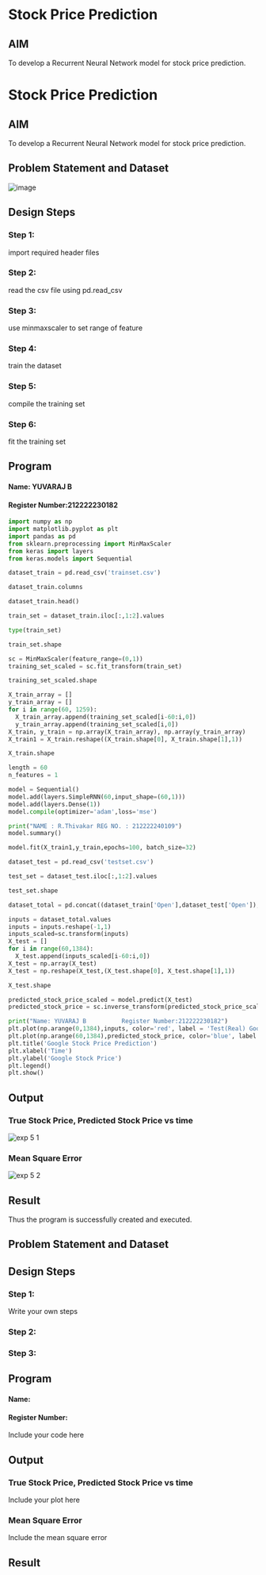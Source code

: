 # Stock Price Prediction

## AIM

To develop a Recurrent Neural Network model for stock price prediction.
# Stock Price Prediction

## AIM

To develop a Recurrent Neural Network model for stock price prediction.

## Problem Statement and Dataset
![image](https://github.com/ThivakarR/rnn-stock-price-prediction/assets/118707074/3d6be3be-2ec0-419d-8e1e-eb7aa0e089c8)

## Design Steps

### Step 1:
import required header files

### Step 2:
read the csv file using pd.read_csv

### Step 3:
use minmaxscaler to set range of feature

### Step 4:
train the dataset

### Step 5:
compile the training set

### Step 6:
fit the training set

## Program
#### Name: YUVARAJ B
#### Register Number:212222230182
```python
import numpy as np
import matplotlib.pyplot as plt
import pandas as pd
from sklearn.preprocessing import MinMaxScaler
from keras import layers
from keras.models import Sequential

dataset_train = pd.read_csv('trainset.csv')

dataset_train.columns

dataset_train.head()

train_set = dataset_train.iloc[:,1:2].values

type(train_set)

train_set.shape

sc = MinMaxScaler(feature_range=(0,1))
training_set_scaled = sc.fit_transform(train_set)

training_set_scaled.shape

X_train_array = []
y_train_array = []
for i in range(60, 1259):
  X_train_array.append(training_set_scaled[i-60:i,0])
  y_train_array.append(training_set_scaled[i,0])
X_train, y_train = np.array(X_train_array), np.array(y_train_array)
X_train1 = X_train.reshape((X_train.shape[0], X_train.shape[1],1))

X_train.shape

length = 60
n_features = 1

model = Sequential()
model.add(layers.SimpleRNN(60,input_shape=(60,1)))
model.add(layers.Dense(1))
model.compile(optimizer='adam',loss='mse')

print("NAME : R.Thivakar REG NO. : 212222240109")
model.summary()

model.fit(X_train1,y_train,epochs=100, batch_size=32)

dataset_test = pd.read_csv('testset.csv')

test_set = dataset_test.iloc[:,1:2].values

test_set.shape

dataset_total = pd.concat((dataset_train['Open'],dataset_test['Open']),axis=0)

inputs = dataset_total.values
inputs = inputs.reshape(-1,1)
inputs_scaled=sc.transform(inputs)
X_test = []
for i in range(60,1384):
  X_test.append(inputs_scaled[i-60:i,0])
X_test = np.array(X_test)
X_test = np.reshape(X_test,(X_test.shape[0], X_test.shape[1],1))

X_test.shape

predicted_stock_price_scaled = model.predict(X_test)
predicted_stock_price = sc.inverse_transform(predicted_stock_price_scaled)

print("Name: YUVARAJ B          Register Number:212222230182")
plt.plot(np.arange(0,1384),inputs, color='red', label = 'Test(Real) Google stock price')
plt.plot(np.arange(60,1384),predicted_stock_price, color='blue', label = 'Predicted Google stock price')
plt.title('Google Stock Price Prediction')
plt.xlabel('Time')
plt.ylabel('Google Stock Price')
plt.legend()
plt.show()
```
## Output

### True Stock Price, Predicted Stock Price vs time
![exp 5 1](https://github.com/ThivakarR/rnn-stock-price-prediction/assets/118707074/50733549-9475-4553-87cf-270ef970380e)

### Mean Square Error
![exp 5 2](https://github.com/ThivakarR/rnn-stock-price-prediction/assets/118707074/4678375b-026d-4fff-8041-58cc2e84cad9)

## Result
Thus the program is successfully created and executed.

## Problem Statement and Dataset


## Design Steps

### Step 1:
Write your own steps

### Step 2:

### Step 3:



## Program
#### Name:
#### Register Number:

Include your code here

## Output

### True Stock Price, Predicted Stock Price vs time

Include your plot here

### Mean Square Error

Include the mean square error

## Result
